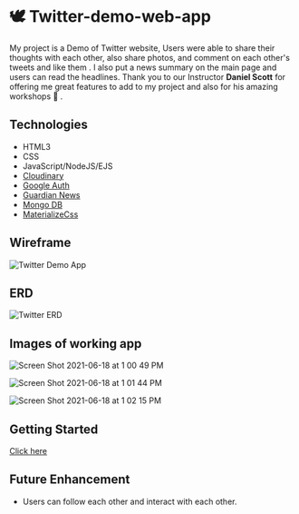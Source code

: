 # 🕊 Twitter-demo-web-app

My project is a Demo of Twitter website, Users were able to share their thoughts with each other, also share photos, and comment on each other's tweets and like them . I also put a news summary on the main page and users can read the headlines.
Thank you to our Instructor <strong>Daniel Scott</strong> for offering me great features to add to my project and also for his amazing workshops 💫 .

## Technologies
- HTML3
- CSS
- JavaScript/NodeJS/EJS
- [Cloudinary](https://cloudinary.com/home-6-4-video-b)
- [Google Auth](https://console.cloud.google.com/home/dashboard)
- [Guardian News](https://content.guardianapis.com)
- [Mongo DB](https://www.mongodb.com/)
- [MaterializeCss](https://materializecss.com)

## Wireframe
![Twitter Demo App](https://user-images.githubusercontent.com/83556668/122609733-53a27f80-d033-11eb-9c42-a06ef34aa76f.png)

## ERD
![Twitter ERD](https://user-images.githubusercontent.com/83556668/122609881-906e7680-d033-11eb-92ab-5942fd6f08b4.png)

## Images of working app
![Screen Shot 2021-06-18 at 1 00 49 PM](https://user-images.githubusercontent.com/83556668/122611211-c90f4f80-d035-11eb-85a2-91b6b44ddd50.png)

![Screen Shot 2021-06-18 at 1 01 44 PM](https://user-images.githubusercontent.com/83556668/122611234-d1678a80-d035-11eb-879b-e9b8a378b1df.png)

![Screen Shot 2021-06-18 at 1 02 15 PM](https://user-images.githubusercontent.com/83556668/122611245-d593a800-d035-11eb-890b-60de4c308a45.png)

## Getting Started
[Click here](https://tweeter-demo-web-app.herokuapp.com)

## Future Enhancement
- Users can follow each other and interact with each other.
